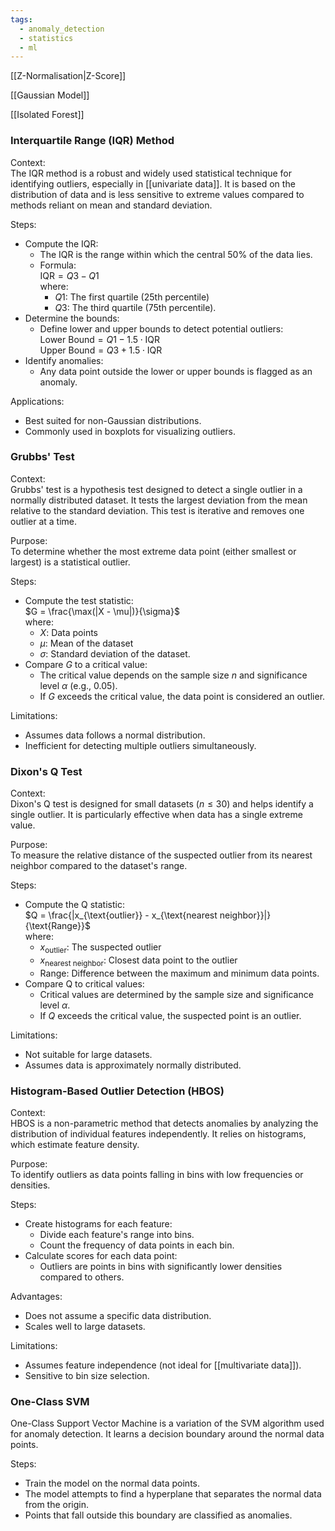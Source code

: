 ```yaml
---
tags:
  - anomaly_detection
  - statistics
  - ml
---
```

[[Z-Normalisation|Z-Score]]

[[Gaussian Model]]

[[Isolated Forest]]

### Interquartile Range (IQR) Method 

Context:  
The IQR method is a robust and widely used statistical technique for identifying outliers, especially in [[univariate data]]. It is based on the distribution of data and is less sensitive to extreme values compared to methods reliant on mean and standard deviation.

Steps:
- Compute the IQR:
    - The IQR is the range within which the central 50% of the data lies.
    - Formula:  
        $\text{IQR} = Q3 - Q1$  
        where:
        - $Q1$: The first quartile (25th percentile)
        - $Q3$: The third quartile (75th percentile).
- Determine the bounds:
    - Define lower and upper bounds to detect potential outliers:  
        $\text{Lower Bound} = Q1 - 1.5 \cdot \text{IQR}$  
        $\text{Upper Bound} = Q3 + 1.5 \cdot \text{IQR}$
- Identify anomalies:
    - Any data point outside the lower or upper bounds is flagged as an anomaly.

Applications:
- Best suited for non-Gaussian distributions.
- Commonly used in boxplots for visualizing outliers.

### Grubbs' Test

Context:  
Grubbs' test is a hypothesis test designed to detect a single outlier in a normally distributed dataset. It tests the largest deviation from the mean relative to the standard deviation. This test is iterative and removes one outlier at a time.

Purpose:  
To determine whether the most extreme data point (either smallest or largest) is a statistical outlier.

Steps:
- Compute the test statistic:  
    $G = \frac{\max(|X - \mu|)}{\sigma}$  
    where:
    - $X$: Data points
    - $\mu$: Mean of the dataset
    - $\sigma$: Standard deviation of the dataset.
- Compare $G$ to a critical value:
    - The critical value depends on the sample size $n$ and significance level $\alpha$ (e.g., 0.05).
    - If $G$ exceeds the critical value, the data point is considered an outlier.

Limitations:
- Assumes data follows a normal distribution.
- Inefficient for detecting multiple outliers simultaneously.

### Dixon's Q Test

Context:  
Dixon's Q test is designed for small datasets ($n \leq 30$) and helps identify a single outlier. It is particularly effective when data has a single extreme value.

Purpose:  
To measure the relative distance of the suspected outlier from its nearest neighbor compared to the dataset's range.

Steps:

- Compute the Q statistic:  
    $Q = \frac{|x_{\text{outlier}} - x_{\text{nearest neighbor}}|}{\text{Range}}$  
    where:
    - $x_{\text{outlier}}$: The suspected outlier
    - $x_{\text{nearest neighbor}}$: Closest data point to the outlier
    - $\text{Range}$: Difference between the maximum and minimum data points.
- Compare Q to critical values:
    - Critical values are determined by the sample size and significance level $\alpha$.
    - If $Q$ exceeds the critical value, the suspected point is an outlier.

Limitations:
- Not suitable for large datasets.
- Assumes data is approximately normally distributed.

### Histogram-Based Outlier Detection (HBOS)

Context:  
HBOS is a non-parametric method that detects anomalies by analyzing the distribution of individual features independently. It relies on histograms, which estimate feature density.

Purpose:  
To identify outliers as data points falling in bins with low frequencies or densities.

Steps:
- Create histograms for each feature:
    - Divide each feature's range into bins.
    - Count the frequency of data points in each bin.
- Calculate scores for each data point:
    - Outliers are points in bins with significantly lower densities compared to others.

Advantages:

- Does not assume a specific data distribution.
- Scales well to large datasets.

Limitations:
- Assumes feature independence (not ideal for [[multivariate data]]).
- Sensitive to bin size selection.

### One-Class SVM

One-Class Support Vector Machine is a variation of the SVM algorithm used for anomaly detection. It learns a decision boundary around the normal data points.

Steps:

- Train the model on the normal data points.
- The model attempts to find a hyperplane that separates the normal data from the origin.
- Points that fall outside this boundary are classified as anomalies.